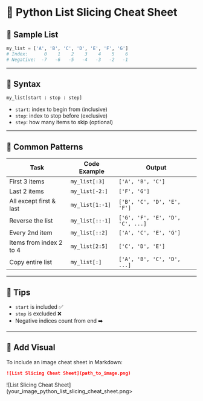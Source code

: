 
# 📘 Python List Slicing Cheat Sheet

## 🔹 Sample List
```python
my_list = ['A', 'B', 'C', 'D', 'E', 'F', 'G']
# Index:      0    1    2    3    4    5    6
# Negative:  -7   -6   -5   -4   -3   -2   -1
```

---

## 🔹 Syntax
```python
my_list[start : stop : step]
```

- `start`: index to begin from (inclusive)
- `stop`: index to stop before (exclusive)
- `step`: how many items to skip (optional)

---

## 🔹 Common Patterns

| Task                        | Code Example         | Output                          |
|----------------------------|----------------------|---------------------------------|
| First 3 items              | `my_list[:3]`         | `['A', 'B', 'C']`               |
| Last 2 items               | `my_list[-2:]`        | `['F', 'G']`                    |
| All except first & last    | `my_list[1:-1]`       | `['B', 'C', 'D', 'E', 'F']`     |
| Reverse the list           | `my_list[::-1]`       | `['G', 'F', 'E', 'D', 'C', ...]`|
| Every 2nd item             | `my_list[::2]`        | `['A', 'C', 'E', 'G']`          |
| Items from index 2 to 4    | `my_list[2:5]`        | `['C', 'D', 'E']`               |
| Copy entire list           | `my_list[:]`          | `['A', 'B', 'C', 'D', ...]`     |

---

## 🔹 Tips
- `start` is included ✅
- `stop` is excluded ❌
- Negative indices count from end ➡️

---

## 📎 Add Visual
To include an image cheat sheet in Markdown:

```markdown
![List Slicing Cheat Sheet](path_to_image.png)
```

![List Slicing Cheat Sheet](your_image_python_list_slicing_cheat_sheet.png>
